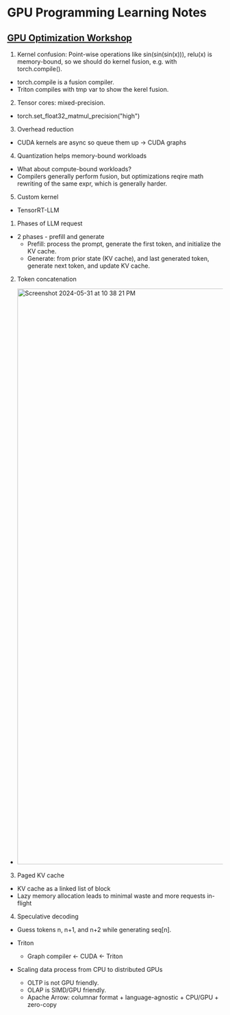 # GPU Programming Learning Notes
## [GPU Optimization Workshop](https://www.youtube.com/watch?v=v_q2JTIqE20)
1. Kernel confusion: Point-wise operations like sin(sin(sin(x))), relu(x) is memory-bound, so we should do kernel fusion, e.g. with torch.compile().
- torch.compile is a fusion compiler.
- Triton compiles with tmp var to show the kerel fusion.
2. Tensor cores: mixed-precision.
- torch.set_float32_matmul_precision("high")
3. Overhead reduction
- CUDA kernels are async so queue them up -> CUDA graphs
4. Quantization helps memory-bound workloads
- What about compute-bound workloads?
- Compilers generally perform fusion, but optimizations reqire math rewriting of the same expr, which is generally harder.
5. Custom kernel

- TensorRT-LLM
1. Phases of LLM request
- 2 phases - prefill and generate
  - Prefill: process the prompt, generate the first token, and initialize the KV cache.
  - Generate: from prior state (KV cache), and last generated token, generate next token, and update KV cache.
2. Token concatenation
- <img width="1345" alt="Screenshot 2024-05-31 at 10 38 21 PM" src="https://github.com/JerryPan2718/GPU-programming/assets/37657480/5b8531e5-a8ac-4bdd-8fa5-39cc0627ad74">
3. Paged KV cache
- KV cache as a linked list of block
- Lazy memory allocation leads to minimal waste and more requests in-flight
4. Speculative decoding
- Guess tokens n, n+1, and n+2 while generating seq[n].

- Triton
  - Graph compiler <- CUDA <- Triton
 
- Scaling data process from CPU to distributed GPUs
  - OLTP is not GPU friendly.
  - OLAP is SIMD/GPU friendly.
  - Apache Arrow: columnar format + language-agnostic + CPU/GPU + zero-copy
 
  
